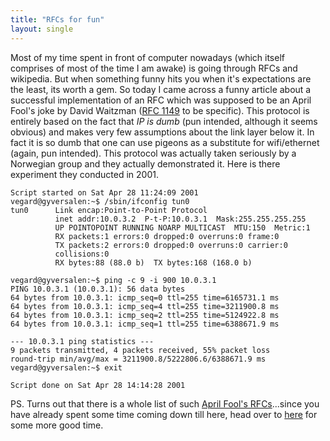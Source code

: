 ```yaml
---
title: "RFCs for fun"
layout: single
---
```


Most of my time spent in front of computer nowadays (which itself comprises of most of the time I am awake) is going through RFCs and wikipedia. But when something funny hits you when it's expectations are the least, its worth a gem. So today I came across a funny article about a successful implementation of an RFC which was supposed to be an April Fool's joke by David Waitzman (<u>RFC 1149</u> to be specific). This protocol is entirely based on the fact that *IP is dumb* (pun intended, although it seems obvious) and makes very few assumptions about the link layer below it. In fact it is so dumb that one can use pigeons as a substitute for wifi/ethernet (again, pun intended). This protocol was actually taken seriously by a Norwegian group and they actually demonstrated it. Here is there experiment they conducted in 2001.

```
Script started on Sat Apr 28 11:24:09 2001
vegard@gyversalen:~$ /sbin/ifconfig tun0
tun0      Link encap:Point-to-Point Protocol
          inet addr:10.0.3.2  P-t-P:10.0.3.1  Mask:255.255.255.255
          UP POINTOPOINT RUNNING NOARP MULTICAST  MTU:150  Metric:1
          RX packets:1 errors:0 dropped:0 overruns:0 frame:0
          TX packets:2 errors:0 dropped:0 overruns:0 carrier:0
          collisions:0
          RX bytes:88 (88.0 b)  TX bytes:168 (168.0 b)

vegard@gyversalen:~$ ping -c 9 -i 900 10.0.3.1
PING 10.0.3.1 (10.0.3.1): 56 data bytes
64 bytes from 10.0.3.1: icmp_seq=0 ttl=255 time=6165731.1 ms
64 bytes from 10.0.3.1: icmp_seq=4 ttl=255 time=3211900.8 ms
64 bytes from 10.0.3.1: icmp_seq=2 ttl=255 time=5124922.8 ms
64 bytes from 10.0.3.1: icmp_seq=1 ttl=255 time=6388671.9 ms

--- 10.0.3.1 ping statistics ---
9 packets transmitted, 4 packets received, 55% packet loss
round-trip min/avg/max = 3211900.8/5222806.6/6388671.9 ms
vegard@gyversalen:~$ exit

Script done on Sat Apr 28 14:14:28 2001
```

PS. Turns out that there is a whole list of such <u>April Fool's RFCs</u>...since you have already spent some time coming down till here, head over to [here](https://www.wikiwand.com/en/April_Fools%27_Day_Request_for_Comments) for some more good time.
